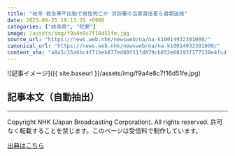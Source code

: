 ```yaml
---
title: "岐阜 救急車不出動で男性死亡か 消防署の当直責任者ら書類送検"
date: 2025-09-25 19:13:29 +0900
categories: ["岐阜県", "犯罪"]
image: /assets/img/f9a4e8c7f16d51fe.jpg
source_url: "https://news.web.nhk/newsweb/na/na-k10014932301000/"
canonical_url: "https://news.web.nhk/newsweb/na/na-k10014932301000/"
content_sha: "a8a5c35a6bc4f71beb877ed80f11fd879cb852e68193f177138e4fcdf4b0a92c"
---
```


![記事イメージ]({{ site.baseurl }}/assets/img/f9a4e8c7f16d51fe.jpg)

## 記事本文（自動抽出）
<div><div class="_13tndsj2"><nav aria-label="フッターサイトナビゲーション" class="_13tndsj4"></nav><hr class="esl7kn2s esl7kn1l esl7kn1n _14xli2ae"><p class="esl7kn2s esl7kn1m esl7kn1o _1yvk0f68 _1lugom81">Copyright NHK (Japan Broadcasting Corporation). All rights reserved. 許可なく転載することを禁じます。このページは受信料で制作しています。</p></div></div>

[出典はこちら](https://news.web.nhk/newsweb/na/na-k10014932301000/)
